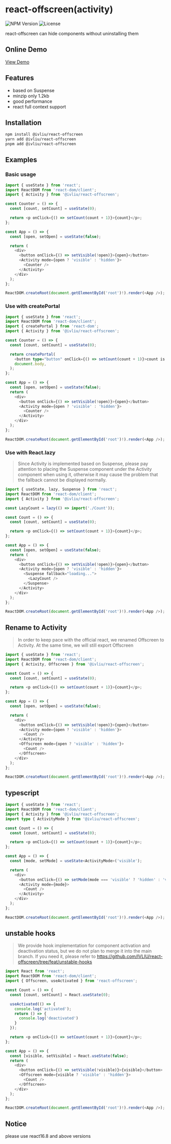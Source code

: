 # react-offscreen(activity)

![NPM Version](https://img.shields.io/npm/v/%40ivliu%2Freact-offscreen)
![License](https://img.shields.io/badge/license-MIT-yellow)

react-offscreen can hide components without uninstalling them

## Online Demo

[View Demo](https://givingwu.github.io/react-offscreen)

## Features

- based on Suspense
- minzip only 1.2kb
- good performance
- react full context support

## Installation

```bash
npm install @ivliu/react-offscreen
yarn add @ivliu/react-offscreen
pnpm add @ivliu/react-offscreen
```

## Examples

### Basic usage

```typescript
import { useState } from 'react';
import ReactDOM from 'react-dom/client';
import { Activity } from '@ivliu/react-offscreen';

const Counter = () => {
  const [count, setCount] = useState(0);

  return <p onClick={() => setCount(count + 1)}>{count}</p>;
};

const App = () => {
  const [open, setOpen] = useState(false);

  return (
    <div>
      <button onClick={() => setVisible(!open)}>{open}</button>
      <Activity mode={open ? 'visible' : 'hidden'}>
        <Counter />
      </Activity>
    </div>
  );
};

ReactDOM.createRoot(document.getElementById('root')!).render(<App />);
```

### Use with createPortal

```typescript
import { useState } from 'react';
import ReactDOM from 'react-dom/client';
import { createPortal } from 'react-dom';
import { Activity } from '@ivliu/react-offscreen';

const Counter = () => {
  const [count, setCount] = useState(0);

  return createPortal(
    <button type="button" onClick={() => setCount(count + 1)}>count is {count}</button>,
    document.body,
  );
};

const App = () => {
  const [open, setOpen] = useState(false);
  return (
    <div>
      <button onClick={() => setVisible(!open)}>{open}</button>
      <Activity mode={open ? 'visible' : 'hidden'}>
        <Counter />
      </Activity>
    </div>
  );
};

ReactDOM.createRoot(document.getElementById('root')!).render(<App />);
```

### Use with React.lazy

> Since Activity is implemented based on Suspense, please pay attention to placing the Suspense component under the Activity component when using it, otherwise it may cause the problem that the fallback cannot be displayed normally.

```typescript
import { useState, lazy, Suspense } from 'react';
import ReactDOM from 'react-dom/client';
import { Activity } from '@ivliu/react-offscreen';

const LazyCount = lazy(() => import('./Count')); 

const Count = () => {
  const [count, setCount] = useState(0);

  return <p onClick={() => setCount(count + 1)}>{count}</p>;
};

const App = () => {
  const [open, setOpen] = useState(false);
  return (
    <div>
      <button onClick={() => setVisible(!open)}>{open}</button>
      <Activity mode={open ? 'visible' : 'hidden'}>
        <Suspense fallback="loading...">
          <LazyCount />
        </Suspense>
      </Activity>
    </div>
  );
};

ReactDOM.createRoot(document.getElementById('root')!).render(<App />);
```

## Rename to Activity

> In order to keep pace with the official react, we renamed Offscreen to Activity. At the same time, we will still export Offscreen

```typescript
import { useState } from 'react';
import ReactDOM from 'react-dom/client';
import { Activity, Offscreen } from '@ivliu/react-offscreen';

const Count = () => {
  const [count, setCount] = useState(0);

  return <p onClick={() => setCount(count + 1)}>{count}</p>;
};

const App = () => {
  const [open, setOpen] = useState(false);

  return (
    <div>
      <button onClick={() => setVisible(!open)}>{open}</button>
      <Activity mode={open ? 'visible' : 'hidden'}>
        <Count />
      </Activity>
      <Offscreen mode={open ? 'visible' : 'hidden'}>
        <Count />
      </Offscreen>
    </div>
  );
};

ReactDOM.createRoot(document.getElementById('root')!).render(<App />);
```

## typescript

```typescript
import { useState } from 'react';
import ReactDOM from 'react-dom/client';
import { Activity } from '@ivliu/react-offscreen';
import type { ActivityMode } from '@ivliu/react-offscreen';

const Count = () => {
  const [count, setCount] = useState(0);

  return <p onClick={() => setCount(count + 1)}>{count}</p>;
};

const App = () => {
  const [mode, setMode] = useState<ActivityMode>('visible');

  return (
    <div>
      <button onClick={() => setMode(mode === 'visible' ? 'hidden' : 'visible')}>{mode}</button>
      <Activity mode={mode}>
        <Count />
      </Activity>
    </div>
  );
};

ReactDOM.createRoot(document.getElementById('root')!).render(<App />);
```

## unstable hooks

> We provide hook implementation for component activation and deactivation status, but we do not plan to merge it into the main branch. If you need it, please refer to https://github.com/IVLIU/react-offscreen/tree/feat/unstable-hooks

```typescript
import React from 'react';
import ReactDOM from 'react-dom/client';
import { Offscreen, useActivated } from 'react-offscreen';

const Count = () => {
  const [count, setCount] = React.useState(0);

  useActivated(() => {
    console.log('activated');
    return () => {
      console.log('deactivated')
    }
  });

  return <p onClick={() => setCount(count + 1)}>{count}</p>;
};

const App = () => {
  const [visible, setVisible] = React.useState(false);
  return (
    <div>
      <button onClick={() => setVisible(!visible)}>{visible}</button>
      <Offscreen mode={visible ? 'visible' : 'hidden'}>
        <Count />
      </Offscreen>
    </div>
  );
};

ReactDOM.createRoot(document.getElementById('root')!).render(<App />);
```

## Notice

please use react16.8 and above versions